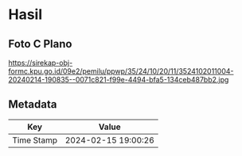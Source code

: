 # Hasil

## Foto C Plano

https://sirekap-obj-formc.kpu.go.id/09e2/pemilu/ppwp/35/24/10/20/11/3524102011004-20240214-190835--0071c821-f99e-4494-bfa5-134ceb487bb2.jpg


## Metadata

| Key        | Value               |
| ---------- | ------------------- |
| Time Stamp | 2024-02-15 19:00:26 |



